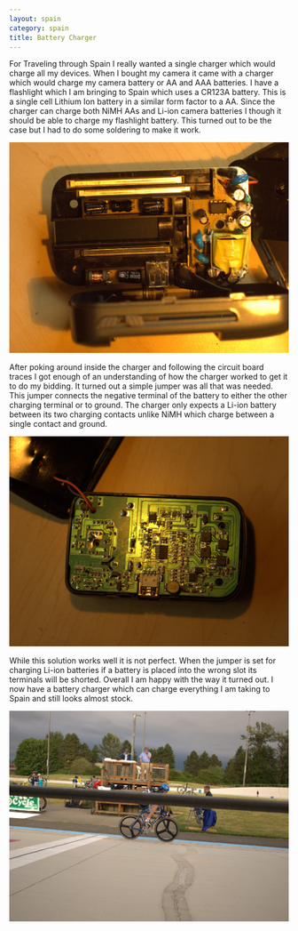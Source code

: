 ```yaml
---
layout: spain
category: spain
title: Battery Charger
---
```


For Traveling through Spain I really wanted a single charger which would charge all my devices. When I bought my camera it came with a charger which would charge my camera battery or AA and AAA batteries. I have a flashlight which I am bringing to Spain which uses a CR123A battery. This is a single cell Lithium Ion battery in a similar form factor to a AA. Since the charger can charge both NiMH AAs and Li-ion camera batteries I though it should be able to charge my flashlight battery. This turned out to be the case but I had to do some soldering to make it work.

![Front of Circuit Board](/images/charger_inside_front.jpg)

After poking around inside the charger and following the circuit board traces I got enough of an understanding of how the charger worked to get it to do my bidding. It turned out a simple jumper was all that was needed. This jumper connects the negative terminal of the battery to either the other charging terminal or to ground. The charger only expects a Li-ion battery between its two charging contacts unlike NiMH which charge between a single contact and ground.

![Back of Circuit Board](/images/charger_inside_back.jpg)

While this solution works well it is not perfect. When the jumper is set for charging Li-ion batteries if a battery is placed into the wrong slot its terminals will be shorted. Overall I am happy with the way it turned out. I now have a battery charger which can charge everything I am taking to Spain and still looks almost stock.

![Finished Charger](/images/charger_outside.jpg)
